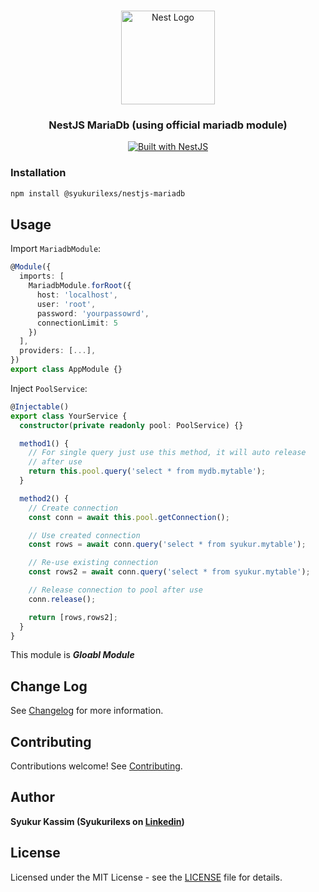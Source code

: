 <h1 align="center"></h1>

<div align="center">
  <a href="http://nestjs.com/" target="_blank">
    <img src="https://nestjs.com/img/logo_text.svg" width="150" alt="Nest Logo" />
  </a>
</div>

<h3 align="center">NestJS MariaDb (using official <b>mariadb</b> module)</h3>

<div align="center">
  <a href="https://nestjs.com" target="_blank">
    <img src="https://img.shields.io/badge/built%20with-NestJs-red.svg" alt="Built with NestJS">
  </a>
</div>

### Installation

```bash
npm install @syukurilexs/nestjs-mariadb
```

## Usage

Import `MariadbModule`:

```typescript
@Module({
  imports: [
    MariadbModule.forRoot({
      host: 'localhost',
      user: 'root',
      password: 'yourpassowrd',
      connectionLimit: 5
    })
  ],
  providers: [...],
})
export class AppModule {}
```

Inject `PoolService`:

```typescript
@Injectable()
export class YourService {
  constructor(private readonly pool: PoolService) {}

  method1() {
    // For single query just use this method, it will auto release
    // after use
    return this.pool.query('select * from mydb.mytable');
  }

  method2() {
    // Create connection
    const conn = await this.pool.getConnection();

    // Use created connection
    const rows = await conn.query('select * from syukur.mytable');

    // Re-use existing connection
    const rows2 = await conn.query('select * from syukur.mytable');

    // Release connection to pool after use
    conn.release();

    return [rows,rows2];
  }
}
```
This module is ***Gloabl Module***
## Change Log

See [Changelog](CHANGELOG.md) for more information.

## Contributing

Contributions welcome! See [Contributing](CONTRIBUTING.md).

## Author

**Syukur Kassim (Syukurilexs on [Linkedin](https://www.linkedin.com/in/syukurilexs))**

## License

Licensed under the MIT License - see the [LICENSE](LICENSE) file for details.